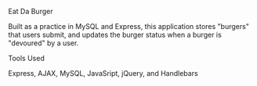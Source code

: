 Eat Da Burger

Built as a practice in MySQL and Express, this application stores "burgers" that users submit, and updates the burger status when a burger is "devoured" by a user.

Tools Used

Express, AJAX, MySQL, JavaSript, jQuery, and Handlebars

